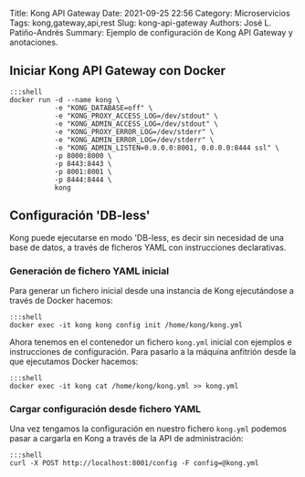 Title: Kong API Gateway
Date: 2021-09-25 22:56
Category: Microservicios
Tags: kong,gateway,api,rest
Slug: kong-api-gateway
Authors: José L. Patiño-Andrés
Summary: Ejemplo de configuración de Kong API Gateway y anotaciones.


## Iniciar Kong API Gateway con Docker

    :::shell
    docker run -d --name kong \
               -e "KONG_DATABASE=off" \
               -e "KONG_PROXY_ACCESS_LOG=/dev/stdout" \
               -e "KONG_ADMIN_ACCESS_LOG=/dev/stdout" \
               -e "KONG_PROXY_ERROR_LOG=/dev/stderr" \
               -e "KONG_ADMIN_ERROR_LOG=/dev/stderr" \
               -e "KONG_ADMIN_LISTEN=0.0.0.0:8001, 0.0.0.0:8444 ssl" \
               -p 8000:8000 \
               -p 8443:8443 \
               -p 8001:8001 \
               -p 8444:8444 \
               kong


## Configuración 'DB-less'

Kong puede ejecutarse en modo 'DB-less, es decir sin necesidad de una base de 
datos, a través de ficheros YAML con instrucciones declarativas. 

### Generación de fichero YAML inicial

Para generar un fichero inicial desde una instancia de Kong ejecutándose a 
través de Docker hacemos:

    :::shell
    docker exec -it kong kong config init /home/kong/kong.yml

Ahora tenemos en el contenedor un fichero `kong.yml` inicial con ejemplos e
instrucciones de configuración. Para pasarlo a la máquina anfitrión desde la que
ejecutamos Docker hacemos:

    :::shell
    docker exec -it kong cat /home/kong/kong.yml >> kong.yml

### Cargar configuración desde fichero YAML

Una vez tengamos la configuración en nuestro fichero `kong.yml` podemos pasar a
cargarla en Kong a través de la API de administración:

    :::shell
    curl -X POST http://localhost:8001/config -F config=@kong.yml
